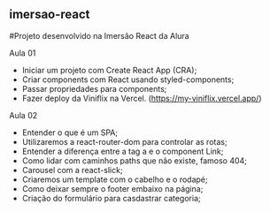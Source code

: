 ## imersao-react
#Projeto desenvolvido na Imersão React da Alura

Aula 01

   * Iniciar um projeto com Create React App (CRA);
   * Criar components com React usando styled-components;
   * Passar propriedades para components;
   * Fazer deploy da Viniflix na Vercel. (https://my-viniflix.vercel.app/)
    
Aula 02

   * Entender o que é um SPA;
   * Utilizaremos a react-router-dom para controlar as rotas;
   * Entender a diferença entre a tag a e o component Link;
   * Como lidar com caminhos paths que não existe, famoso 404; 
   * Carousel com a react-slick;
   * Criaremos um template com o cabelho e o rodapé;
   * Como deixar sempre o footer embaixo na página;
   * Criação do formulário para casdastrar categoria;
